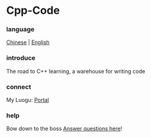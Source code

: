 # Cpp-Code

### language

[Chinese](https://gitee.com/zrc4889/cpp-code/blob/master/README.md) | [English](https://gitee.com/zrc4889/cpp-code/blob/master/README.en.md)

### introduce
The road to C++ learning, a warehouse for writing code

### connect
My Luogu: [Portal](https://www.luogu.com.cn/user/523217)

### help
Bow down to the boss [Answer questions here](https://gitee.com/zrc4889/cpp-code/issues)!